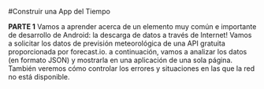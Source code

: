 #Construir una App del Tiempo

**PARTE 1**
Vamos a aprender acerca de un elemento muy común e importante de desarrollo de Android: la descarga de datos a través de Internet! Vamos a solicitar los datos de previsión meteorológica de una API gratuita proporcionada por forecast.io. a continuación, vamos a analizar los datos (en formato JSON) y mostrarla en una aplicación de una sola página. También veremos cómo controlar los errores y situaciones en las que la red no está disponible.